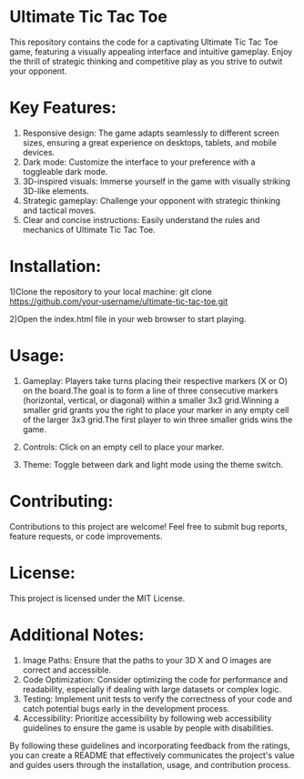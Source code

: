 # Ultimate Tic Tac Toe

This repository contains the code for a captivating Ultimate Tic Tac Toe game, featuring a visually appealing interface and intuitive gameplay. Enjoy the thrill of strategic thinking and competitive play as you strive to outwit your opponent.

# Key Features:
  
1. Responsive design: The game adapts seamlessly to different screen sizes, ensuring a great experience on desktops, tablets, and mobile devices.
2. Dark mode: Customize the interface to your preference with a toggleable dark mode.
3. 3D-inspired visuals: Immerse yourself in the game with visually striking 3D-like elements.
4. Strategic gameplay: Challenge your opponent with strategic thinking and tactical moves.
5. Clear and concise instructions: Easily understand the rules and mechanics of Ultimate Tic Tac Toe.

# Installation:

1)Clone the repository to your local machine:
git clone https://github.com/your-username/ultimate-tic-tac-toe.git

2)Open the index.html file in your web browser to start playing.

# Usage:

1. Gameplay:
Players take turns placing their respective markers (X or O) on the board.The goal is to form a line of three consecutive markers (horizontal, vertical, or diagonal) within a smaller 3x3 grid.Winning a smaller grid grants you the right to place your marker in any empty cell of the larger 3x3 grid.The first player to win three smaller grids wins the game.

2. Controls:
Click on an empty cell to place your marker.

3. Theme:
Toggle between dark and light mode using the theme switch.

# Contributing:
Contributions to this project are welcome! Feel free to submit bug reports, feature requests, or code improvements.

# License:
This project is licensed under the MIT License.

# Additional Notes:

1. Image Paths: Ensure that the paths to your 3D X and O images are correct and accessible.
2. Code Optimization: Consider optimizing the code for performance and readability, especially if dealing with large datasets or complex logic.
3. Testing: Implement unit tests to verify the correctness of your code and catch potential bugs early in the development process.
4. Accessibility: Prioritize accessibility by following web accessibility guidelines to ensure the game is usable by people with disabilities.


By following these guidelines and incorporating feedback from the ratings, you can create a README that effectively communicates the project's value and guides users through the installation, usage, and contribution process.
